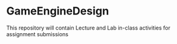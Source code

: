# GameEngineDesign

This repository will contain Lecture and Lab in-class activities for assignment submissions
